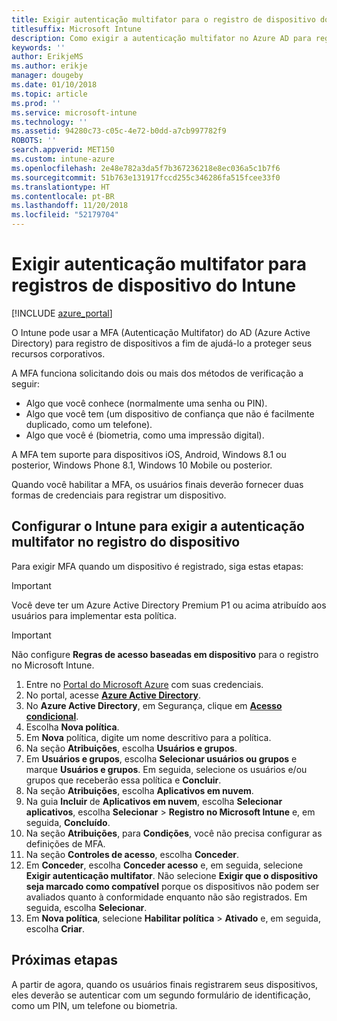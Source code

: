 ```yaml
---
title: Exigir autenticação multifator para o registro de dispositivo do Intune
titlesuffix: Microsoft Intune
description: Como exigir a autenticação multifator no Azure AD para registro de dispositivos do Intune.
keywords: ''
author: ErikjeMS
ms.author: erikje
manager: dougeby
ms.date: 01/10/2018
ms.topic: article
ms.prod: ''
ms.service: microsoft-intune
ms.technology: ''
ms.assetid: 94280c73-c05c-4e72-b0dd-a7cb997782f9
ROBOTS: ''
search.appverid: MET150
ms.custom: intune-azure
ms.openlocfilehash: 2e48e782a3da5f7b367236218e8ec036a5c1b7f6
ms.sourcegitcommit: 51b763e131917fccd255c346286fa515fcee33f0
ms.translationtype: HT
ms.contentlocale: pt-BR
ms.lasthandoff: 11/20/2018
ms.locfileid: "52179704"
---
```

# <a name="require-multi-factor-authentication-for-intune-device-enrollments"></a>Exigir autenticação multifator para registros de dispositivo do Intune

[!INCLUDE [azure_portal](./includes/azure_portal.md)]

O Intune pode usar a MFA (Autenticação Multifator) do AD (Azure Active Directory) para registro de dispositivos a fim de ajudá-lo a proteger seus recursos corporativos.

A MFA funciona solicitando dois ou mais dos métodos de verificação a seguir:

- Algo que você conhece (normalmente uma senha ou PIN).
- Algo que você tem (um dispositivo de confiança que não é facilmente duplicado, como um telefone).
- Algo que você é (biometria, como uma impressão digital).

A MFA tem suporte para dispositivos iOS, Android, Windows 8.1 ou posterior, Windows Phone 8.1, Windows 10 Mobile ou posterior.

Quando você habilitar a MFA, os usuários finais deverão fornecer duas formas de credenciais para registrar um dispositivo.

## <a name="configure-intune-to-require-multi-factor-authentication-at-device-enrollment"></a>Configurar o Intune para exigir a autenticação multifator no registro do dispositivo

Para exigir MFA quando um dispositivo é registrado, siga estas etapas:

>[!Important]
>Você deve ter um Azure Active Directory Premium P1 ou acima atribuído aos usuários para implementar esta política.

>[!Important]
>Não configure **Regras de acesso baseadas em dispositivo** para o registro no Microsoft Intune.

1. Entre no [Portal do Microsoft Azure](https://portal.azure.com) com suas credenciais.
2. No portal, acesse **[Azure Active Directory](https://portal.azure.com/#blade/Microsoft_AAD_IAM/ActiveDirectoryMenuBlade/Overview)**.
3. No **Azure Active Directory**, em Segurança, clique em **[Acesso condicional](https://portal.azure.com/#blade/Microsoft_AAD_IAM/ConditionalAccessBlade/Policies)**.
4. Escolha **Nova política**.
5. Em **Nova** política, digite um nome descritivo para a política.
6. Na seção **Atribuições**, escolha **Usuários e grupos**.
7. Em **Usuários e grupos**, escolha **Selecionar usuários ou grupos** e marque **Usuários e grupos**. Em seguida, selecione os usuários e/ou grupos que receberão essa política e **Concluir**.
8. Na seção **Atribuições**, escolha **Aplicativos em nuvem**.
9. Na guia **Incluir** de **Aplicativos em nuvem**, escolha **Selecionar aplicativos**, escolha **Selecionar** > **Registro no Microsoft Intune** e, em seguida, **Concluído**.
10. Na seção **Atribuições**, para **Condições**, você não precisa configurar as definições de MFA.
11. Na seção **Controles de acesso**, escolha **Conceder**.
12. Em **Conceder**, escolha **Conceder acesso** e, em seguida, selecione **Exigir autenticação multifator**. Não selecione **Exigir que o dispositivo seja marcado como compatível** porque os dispositivos não podem ser avaliados quanto à conformidade enquanto não são registrados. Em seguida, escolha **Selecionar**.
13. Em **Nova política**, selecione **Habilitar política** > **Ativado** e, em seguida, escolha **Criar**.



## <a name="next-steps"></a>Próximas etapas

A partir de agora, quando os usuários finais registrarem seus dispositivos, eles deverão se autenticar com um segundo formulário de identificação, como um PIN, um telefone ou biometria.
